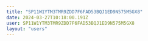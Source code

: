 ```yaml
---
title: "SP11W1YTM3TMR9ZDD7F6FAD53BQJ1ED9N575M5GX8"
date: 2024-03-27T10:18:00.191Z
user: SP11W1YTM3TMR9ZDD7F6FAD53BQJ1ED9N575M5GX8
layout: "users"
---
```

    